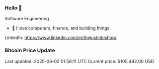 ### Hello 🤙  

Software Engineering

- 🔭 I love computers, finance, and building things.
  
LinkedIn: https://www.linkedin.com/in/thejustinbishop/  





































































































































































































































































































































































































































































































































































































### Bitcoin Price Update
Last updated: 2025-06-02 01:56:11 UTC
Current price: $105,442.00 USD

